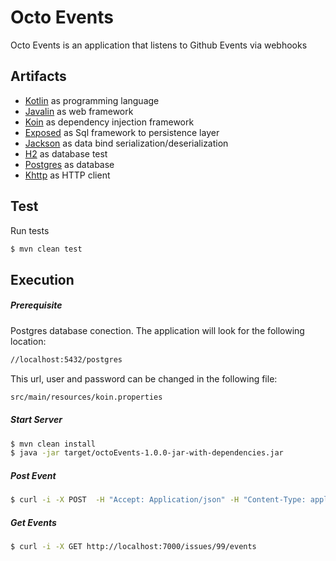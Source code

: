 # Octo Events

Octo Events is an application that listens to Github Events via webhooks

## Artifacts 

  - [Kotlin](https://github.com/JetBrains/kotlin) as programming language
  - [Javalin](https://github.com/tipsy/javalin) as web framework
  - [Koin](https://github.com/InsertKoinIO/koin) as dependency injection framework
  - [Exposed](https://github.com/JetBrains/Exposed) as Sql framework to persistence layer
  - [Jackson](https://github.com/FasterXML/jackson-module-kotlin) as data bind serialization/deserialization
  - [H2](https://github.com/h2database/h2database) as database test
  - [Postgres](https://github.com/postgres/postgres) as database
  - [Khttp](https://github.com/jkcclemens/khttp) as HTTP client

## Test

Run tests

```bash
$ mvn clean test
```

## Execution

##### Prerequisite

Postgres database conection. The application will look for the following location:
```bash
//localhost:5432/postgres
```
This url, user and password can be changed in the following file:
```bash
src/main/resources/koin.properties
```

##### Start Server
```bash
$ mvn clean install
$ java -jar target/octoEvents-1.0.0-jar-with-dependencies.jar 
```

##### Post Event
```bash
$ curl -i -X POST  -H "Accept: Application/json" -H "Content-Type: application/json" http://localhost:7000/issues --data "@payload/post.json"
```

##### Get Events
```bash
$ curl -i -X GET http://localhost:7000/issues/99/events
```